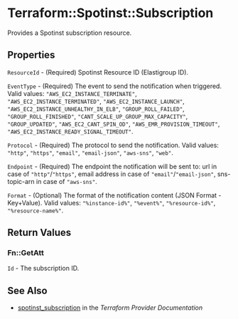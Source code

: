 # Terraform::Spotinst::Subscription

Provides a Spotinst subscription resource.

## Properties

`ResourceId` - (Required) Spotinst Resource ID (Elastigroup ID).

`EventType` - (Required) The event to send the notification when triggered. Valid values: `"AWS_EC2_INSTANCE_TERMINATE"`, `"AWS_EC2_INSTANCE_TERMINATED"`, `"AWS_EC2_INSTANCE_LAUNCH"`, `"AWS_EC2_INSTANCE_UNHEALTHY_IN_ELB"`, `"GROUP_ROLL_FAILED"`, `"GROUP_ROLL_FINISHED"`, `"CANT_SCALE_UP_GROUP_MAX_CAPACITY"`, `"GROUP_UPDATED"`, `"AWS_EC2_CANT_SPIN_OD"`, `"AWS_EMR_PROVISION_TIMEOUT"`, `"AWS_EC2_INSTANCE_READY_SIGNAL_TIMEOUT"`.

`Protocol` - (Required) The protocol to send the notification. Valid values: `"http"`, `"https"`, `"email"`, `"email-json"`, `"aws-sns"`, `"web"`.

`Endpoint` - (Required) The endpoint the notification will be sent to: url in case of `"http"`/`"https"`, email address in case of `"email"`/`"email-json"`, sns-topic-arn in case of `"aws-sns"`.

`Format` - (Optional) The format of the notification content (JSON Format - Key+Value). Valid values: `"%instance-id%"`, `"%event%"`, `"%resource-id%"`, `"%resource-name%"`.


## Return Values

### Fn::GetAtt

`Id` - The subscription ID.

## See Also

* [spotinst_subscription](https://www.terraform.io/docs/providers/spotinst/r/subscription.html) in the _Terraform Provider Documentation_